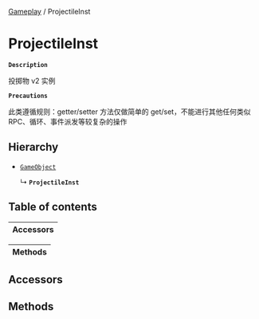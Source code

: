[Gameplay](../modules/Gameplay.Gameplay.md) / ProjectileInst

# ProjectileInst <Badge type="tip" text="Class" />

**`Description`**

投掷物 v2 实例

**`Precautions`**

此类遵循规则：getter/setter 方法仅做简单的 get/set，不能进行其他任何类似RPC、循环、事件派发等较复杂的操作

## Hierarchy

- [`GameObject`](Gameplay.GameObject.md)

  ↳ **`ProjectileInst`**

## Table of contents

| Accessors |
| :-----|

| Methods |
| :-----|

## Accessors

## Methods